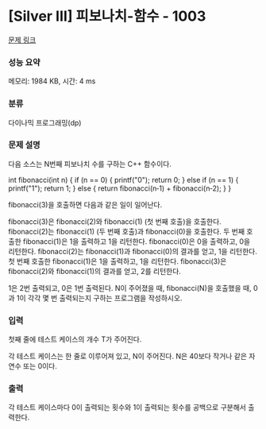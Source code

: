 # [Silver III] 피보나치-함수 - 1003 

[문제 링크](https://www.acmicpc.net/problem/1003) 

### 성능 요약

메모리: 1984 KB, 시간: 4 ms

### 분류

다이나믹 프로그래밍(dp)

### 문제 설명

다음 소스는 N번째 피보나치 수를 구하는 C++ 함수이다.

int fibonacci(int n) {
    if (n == 0) {
        printf("0");
        return 0;
    } else if (n == 1) {
        printf("1");
        return 1;
    } else {
        return fibonacci(n‐1) + fibonacci(n‐2);
    }
}


fibonacci(3)을 호출하면 다음과 같은 일이 일어난다.


 fibonacci(3)은 fibonacci(2)와 fibonacci(1) (첫 번째 호출)을 호출한다.
 fibonacci(2)는 fibonacci(1) (두 번째 호출)과 fibonacci(0)을 호출한다.
 두 번째 호출한 fibonacci(1)은 1을 출력하고 1을 리턴한다.
 fibonacci(0)은 0을 출력하고, 0을 리턴한다.
 fibonacci(2)는 fibonacci(1)과 fibonacci(0)의 결과를 얻고, 1을 리턴한다.
 첫 번째 호출한 fibonacci(1)은 1을 출력하고, 1을 리턴한다.
 fibonacci(3)은 fibonacci(2)와 fibonacci(1)의 결과를 얻고, 2를 리턴한다.


1은 2번 출력되고, 0은 1번 출력된다. N이 주어졌을 때, fibonacci(N)을 호출했을 때, 0과 1이 각각 몇 번 출력되는지 구하는 프로그램을 작성하시오.
### 입력 

 첫째 줄에 테스트 케이스의 개수 T가 주어진다.

각 테스트 케이스는 한 줄로 이루어져 있고, N이 주어진다. N은 40보다 작거나 같은 자연수 또는 0이다.
### 출력 

 각 테스트 케이스마다 0이 출력되는 횟수와 1이 출력되는 횟수를 공백으로 구분해서 출력한다.


